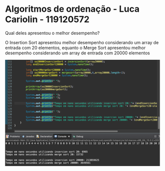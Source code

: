 # Algoritmos de ordenação - Luca Cariolin - 119120572

Qual deles apresentou o melhor desempenho?

O Insertion Sort apresentou melhor desempenho considerando um array de entrada com 20 elementos, equanto o Merge Sort apresentou melhor desempenho considerando um array de entrada com 20000 elementos

![tempo_algoritimos_ordenacao](https://github.com/LucaCariolinDev/ListaAlgoritmOrdenacao/blob/main/tempo_algoritimos_ordenacao.png)
